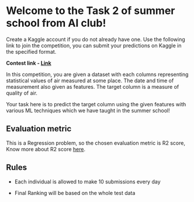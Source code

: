 # Welcome to the Task 2 of summer school from AI club!

Create a Kaggle account if you do not already have one. Use the following link to join the competition, you can submit your predictions on Kaggle in the specified format.

**Contest link - [Link](https://www.kaggle.com/t/382449f886764755bb9259c9e75d374d)**

In this competition, you are given a dataset with each columns representing statistical values of air measured at some place. The date and time of measurement also given as features. The target column is a measure of quality of air. 

Your task here is to predict the target column using the given features with various ML techniques which we have taught in the summer school!

## Evaluation metric

This is a Regression problem, so the chosen evaluation metric is R2 score, Know more about R2 score [here](https://scikit-learn.org/stable/modules/generated/sklearn.metrics.r2_score.html).
## Rules

- Each individual is allowed to make 10 submissions every day

- Final Ranking will be based on the whole test data
